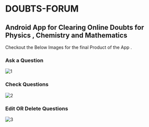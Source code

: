 # DOUBTS-FORUM
## Android App for Clearing Online Doubts for Physics , Chemistry and Mathematics 

Checkout the Below Images for the final Product of the App . 

### Ask a Question
![1](https://image.winudf.com/v2/image1/amVlLnRlY2hqZC5qZWVlYm9va3Nfc2NyZWVuXzFfMTU4ODgzMDYyMF8wNTM/screen-1.jpg?fakeurl=1&type=.jpg)

### Check Questions 
![2](https://image.winudf.com/v2/image1/amVlLnRlY2hqZC5qZWVlYm9va3Nfc2NyZWVuXzBfMTU4ODgzMDYxOV8wOTI/screen-0.jpg?fakeurl=1&type=.jpg)

### Edit OR Delete Questions
![3](https://image.winudf.com/v2/image1/amVlLnRlY2hqZC5qZWVlYm9va3Nfc2NyZWVuXzJfMTU4ODgzMDYyMl8wOTA/screen-2.jpg?fakeurl=1&type=.jpg)



